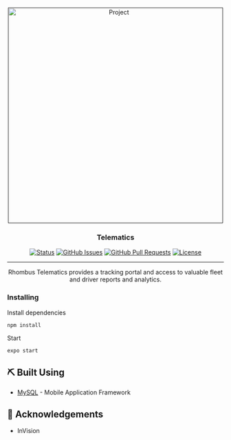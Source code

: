 <p align="center">
  <a href="" rel="noopener">
 <img width="500px" src="http://i.imgur.com/39yUYkn.png" alt="Project"></a>
</p>

<h3 align="center">Telematics</h3>

<div align="center">

  [![Status](https://img.shields.io/badge/status-active-success.svg)]() 
  [![GitHub Issues](https://img.shields.io/github/issues/wilsonshrestha/elephant-crm.svg)](https://github.com/wilsonshrestha/telematics/issues)
  [![GitHub Pull Requests](https://img.shields.io/github/issues-pr/kylelobo/The-Documentation-Compendium.svg)](https://github.com/wilsonshrestha/elephant-crm/pulls)
  [![License](https://img.shields.io/badge/license-MIT-blue.svg)](/LICENSE)

</div>

---

<p align="center"> 
Rhombus Telematics provides a tracking portal and access to valuable fleet and driver reports and analytics.
<br> 
</p>

### Installing

Install dependencies
```
npm install
```

Start

```
expo start
```

## ⛏️ Built Using <a name = "built_using"></a>
- [MySQL](https://facebook.github.io/react-native/) - Mobile Application Framework

## 🎉 Acknowledgements <a name = "acknowledgement"></a>
- InVision
